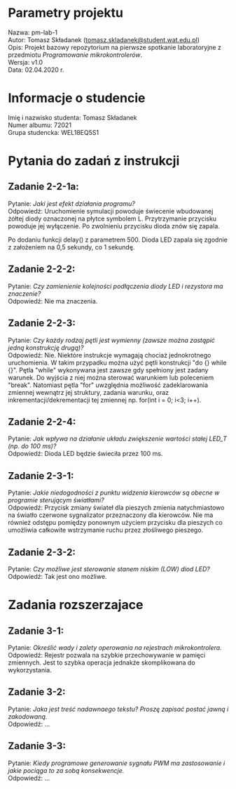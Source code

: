# Parametry projektu
Nazwa:  pm-lab-1  
Autor:  Tomasz Składanek (tomasz.skladanek@student.wat.edu.pl)  
Opis:   Projekt bazowy repozytorium na pierwsze spotkanie laboratoryjne z przedmiotu *Programowanie mikrokontrolerów*.  
Wersja: v1.0  
Data:   02.04.2020 r.  

# Informacje o studencie
Imię i nazwisko studenta:   Tomasz Składanek  
Numer albumu:               72021  
Grupa studencka:            WEL18EQ5S1  

# Pytania do zadań z instrukcji
## Zadanie 2-2-1a:
Pytanie:    *Jaki jest efekt działania programu?*  
Odpowiedź:  Uruchomienie symulacji powoduje świecenie wbudowanej żółtej diody oznaczonej na płytce symbolem L. Przytrzymanie przycisku powoduje jej wyłączenie. Po zwolnieniu przycisku dioda znów się zapala.

Po dodaniu funkcji delay() z parametrem 500. Dioda LED zapala się zgodnie z założeniem na 0,5 sekundy, co 1 sekundę.

## Zadanie 2-2-2:
Pytanie:    *Czy zamienienie kolejności podłączenia diody LED i rezystora ma znaczenie?*  
Odpowiedź:  Nie ma znaczenia.

## Zadanie 2-2-3:
Pytanie:    *Czy każdy rodzaj pętli jest wymienny (zawsze można zastąpić jedną konstrukcję drugą)?*  
Odpowiedź:  Nie. Niektóre instrukcje wymagają chociaż jednokrotnego uruchomienia. W takim przypadku można użyć pętli konstrukcji "do {} while {}". Pętla "while" wykonywana jest zawsze gdy spełniony jest zadany warunek. Do wyjścia z niej można sterować warunkiem lub poleceniem "break". Natomiast pętla "for" uwzględnia możliwość zadeklarowania zmiennej wewnątrz jej struktury, zadania warunku, oraz inkrementacji/dekrementacji tej zmiennej np. for(int i = 0; i<3; i++). 

## Zadanie 2-2-4:
Pytanie:    *Jak wpływa na działanie układu zwiększenie wartości stałej LED_T (np. do 100 ms)?*  
Odpowiedź:  Dioda LED będzie świeciła przez 100 ms.

## Zadanie 2-3-1:
Pytanie:    *Jakie niedogodności z punktu widzenia kierowców są obecne w programie sterującym światłami?*  
Odpowiedź:  Przycisk zmiany świateł dla pieszych zmienia natychmiastowo na światło czerwone sygnalizator przeznaczony dla kierowców. Nie ma również odstępu pomiędzy ponownym użyciem przycisku dla pieszych co umożliwia całkowite wstrzymanie ruchu przez złośliwego pieszego. 

## Zadanie 2-3-2:
Pytanie:    *Czy możliwe jest sterowanie stanem niskim (LOW) diod LED?*  
Odpowiedź:  Tak jest ono możliwe.

# Zadania rozszerzajace
## Zadanie 3-1:
Pytanie:    *Określić wady i zalety operowania na rejestrach mikrokontrolera.*  
Odpowiedź:  Rejestr pozwala na szybkie przechowywanie w pamięci zmiennych. Jest to szybka operacja jednakże skomplikowana do wykorzystania.

## Zadanie 3-2:
Pytanie:    *Jaka jest treść nadawnaego tekstu? Proszę zapisać postać jawną i zakodowaną.*  
Odpowiedź:  ...

## Zadanie 3-3:
Pytanie:    *Kiedy programowe generowanie sygnału PWM ma zastosowanie i jakie pociąga to za sobą konsekwencje.*  
Odpowiedź:  ...



